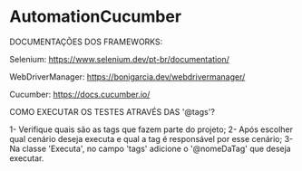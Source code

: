 # AutomationCucumber

DOCUMENTAÇÕES DOS FRAMEWORKS: 

Selenium: https://www.selenium.dev/pt-br/documentation/

WebDriverManager: https://bonigarcia.dev/webdrivermanager/

Cucumber: https://docs.cucumber.io/

COMO EXECUTAR OS TESTES ATRAVÉS DAS '@tags'? 

1- Verifique quais são as tags que fazem parte do projeto;
2- Após escolher qual cenário deseja executa e qual a tag é responsável por esse cenário;
3- Na classe 'Executa', no campo 'tags' adicione o '@nomeDaTag' que deseja executar. 

